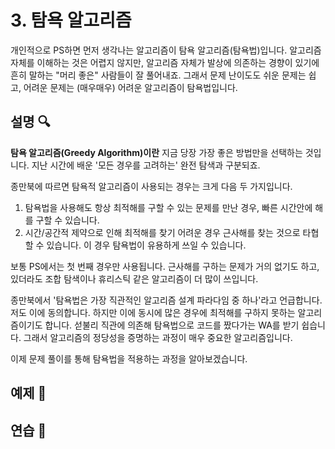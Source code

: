 # 3. 탐욕 알고리즘
개인적으로 PS하면 먼저 생각나는 알고리즘이 탐욕 알고리즘(탐욕법)입니다. 알고리즘 자체를 이해하는 것은 어렵지 않지만, 알고리즘 자체가 발상에 의존하는 경향이 있기에 흔히 말하는 "머리 좋은" 사람들이 잘 풀어내죠. 그래서 문제 난이도도 쉬운 문제는 쉽고, 어려운 문제는 (매우매우) 어려운 알고리즘이 탐욕법입니다.  

## 설명 🔍
<b>탐욕 알고리즘(Greedy Algorithm)이란</b> 지금 당장 가장 좋은 방법만을 선택하는 것입니다. 지난 시간에 배운 '모든 경우를 고려하는' 완전 탐색과 구분되죠.  

종만북에 따르면 탐욕적 알고리즘이 사용되는 경우는 크게 다음 두 가지입니다.  

1. 탐욕법을 사용해도 항상 최적해를 구할 수 있는 문제를 만난 경우, 빠른 시간안에 해를 구할 수 있습니다.  
2. 시간/공간적 제약으로 인해 최적해를 찾기 어려운 경우 근사해를 찾는 것으로 타협할 수 있습니다. 이 경우 탐욕법이 유용하게 쓰일 수 있습니다.  

보통 PS에서는 첫 번째 경우만 사용됩니다. 근사해를 구하는 문제가 거의 없기도 하고, 있더라도 조합 탐색이나 휴리스틱 같은 알고리즘이 더 많이 쓰입니다.  

종만북에서 '탐욕법은 가장 직관적인 알고리즘 설계 파라다임 중 하나'라고 언급합니다. 저도 이에 동의합니다. 하지만 이에 동시에 많은 경우에 최적해를 구하지 못하는 알고리즘이기도 합니다. 섣불리 직관에 의존해 탐욕법으로 코드를 짰다가는 WA를 받기 쉽습니다. 그래서 알고리즘의 정당성을 증명하는 과정이 매우 중요한 알고리즘입니다.  

이제 문제 풀이를 통해 탐욕법을 적용하는 과정을 알아보겠습니다.  

## 예제 🎲

## 연습 🏓